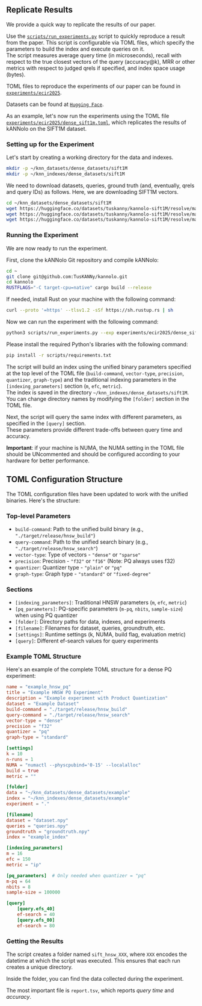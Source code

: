 ## Replicate Results

We provide a quick way to replicate the results of our paper. 

Use the [`scripts/run_experiments.py`](scripts/run_experiments.py) script to quickly reproduce a result from the paper. 
This script is configurable via TOML files, which specify the parameters to build the index and execute queries on it.  
The script measures average query time (in microseconds), recall with respect to the true closest vectors of the query (accuracy@k), MRR or other metrics with respect to judged qrels if specified, and index space usage (bytes).

TOML files to reproduce the experiments of our paper can be found in [`experiments/ecir2025`](experiments/ecir2025).

Datasets can be found at [`Hugging Face`](https://huggingface.co/collections/tuskanny/kannolo-datasets-67f2527781f4f7a1b4c9fe54).

As an example, let's now run the experiments using the TOML file [`experiments/ecir2025/dense_sift1m.toml`](experiments/ecir2025/dense_sift1m.toml), which replicates the results of kANNolo on the SIFT1M dataset.

### <a name="bin_data">Setting up for the Experiment</a>
Let's start by creating a working directory for the data and indexes.

```bash
mkdir -p ~/knn_datasets/dense_datasets/sift1M
mkdir -p ~/knn_indexes/dense_datasets/sift1M
```

We need to download datasets, queries, ground truth (and, eventually, qrels and query IDs) as follows. Here, we are downloading SIFT1M vectors.  

```bash
cd ~/knn_datasets/dense_datasets/sift1M
wget https://huggingface.co/datasets/tuskanny/kannolo-sift1M/resolve/main/dataset.npy
wget https://huggingface.co/datasets/tuskanny/kannolo-sift1M/resolve/main/groundtruth.npy
wget https://huggingface.co/datasets/tuskanny/kannolo-sift1M/resolve/main/queries.npy

```


### Running the Experiment
We are now ready to run the experiment.

First, clone the kANNolo Git repository and compile kANNolo:

```bash
cd ~
git clone git@github.com:TusKANNy/kannolo.git
cd kannolo
RUSTFLAGS="-C target-cpu=native" cargo build --release
```

If needed, install Rust on your machine with the following command:

```bash
curl --proto '=https' --tlsv1.2 -sSf https://sh.rustup.rs | sh
```

Now we can run the experiment with the following command:

```bash
python3 scripts/run_experiments.py --exp experiments/ecir2025/dense_sift1m.toml
```

Please install the required Python's libraries with the following command:
```bash
pip install -r scripts/requirements.txt
```

The script will build an index using the unified binary parameters specified at the top level of the TOML file (`build-command`, `vector-type`, `precision`, `quantizer`, `graph-type`) and the traditional indexing parameters in the `[indexing_parameters]` section (`m`, `efc`, `metric`).  
The index is saved in the directory `~/knn_indexes/dense_datasets/sift1M`.  
You can change directory names by modifying the `[folder]` section in the TOML file.

Next, the script will query the same index with different parameters, as specified in the `[query]` section.  
These parameters provide different trade-offs between query time and accuracy.

**Important**: if your machine is NUMA, the NUMA setting in the TOML file should be UNcommented and should be configured according to your hardware for better performance. 

## TOML Configuration Structure

The TOML configuration files have been updated to work with the unified binaries. Here's the structure:

### Top-level Parameters
- `build-command`: Path to the unified build binary (e.g., `"./target/release/hnsw_build"`)
- `query-command`: Path to the unified search binary (e.g., `"./target/release/hnsw_search"`)
- `vector-type`: Type of vectors - `"dense"` or `"sparse"`
- `precision`: Precision - `"f32"` or `"f16"` (Note: PQ always uses f32)
- `quantizer`: Quantizer type - `"plain"` or `"pq"`
- `graph-type`: Graph type - `"standard"` or `"fixed-degree"`

### Sections
- `[indexing_parameters]`: Traditional HNSW parameters (`m`, `efc`, `metric`)
- `[pq_parameters]`: PQ-specific parameters (`m-pq`, `nbits`, `sample-size`) when using PQ quantizer
- `[folder]`: Directory paths for data, indexes, and experiments
- `[filename]`: Filenames for dataset, queries, groundtruth, etc.
- `[settings]`: Runtime settings (k, NUMA, build flag, evaluation metric)
- `[query]`: Different ef-search values for query experiments

### Example TOML Structure

Here's an example of the complete TOML structure for a dense PQ experiment:

```toml
name = "example_hnsw_pq"
title = "Example HNSW PQ Experiment"
description = "Example experiment with Product Quantization"
dataset = "Example Dataset"
build-command = "./target/release/hnsw_build"
query-command = "./target/release/hnsw_search"
vector-type = "dense"
precision = "f32"
quantizer = "pq"
graph-type = "standard"

[settings]
k = 10
n-runs = 1
NUMA = "numactl --physcpubind='0-15' --localalloc"
build = true
metric = ""

[folder]
data = "~/knn_datasets/dense_datasets/example"
index = "~/knn_indexes/dense_datasets/example"
experiment = "."

[filename]
dataset = "dataset.npy"
queries = "queries.npy"
groundtruth = "groundtruth.npy"
index = "example_index"

[indexing_parameters]
m = 16
efc = 150
metric = "ip"

[pq_parameters]  # Only needed when quantizer = "pq"
m-pq = 64
nbits = 8
sample-size = 100000

[query]
    [query.efs_40]
    ef-search = 40
    [query.efs_80]
    ef-search = 80
``` 

### Getting the Results
The script creates a folder named `sift_hnsw_XXX`, where `XXX` encodes the datetime at which the script was executed. This ensures that each run creates a unique directory.

Inside the folder, you can find the data collected during the experiment.

The most important file is `report.tsv`, which reports *query time* and *accuracy*.

